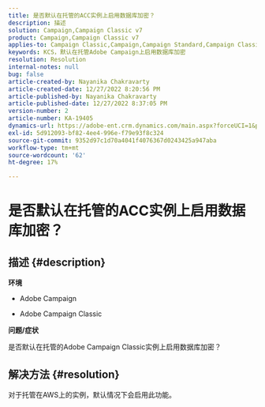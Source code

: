 ```yaml
---
title: 是否默认在托管的ACC实例上启用数据库加密？
description: 描述
solution: Campaign,Campaign Classic v7
product: Campaign,Campaign Classic v7
applies-to: Campaign Classic,Campaign,Campaign Standard,Campaign Classic v7
keywords: KCS，默认在托管Adobe Campaign上启用数据库加密
resolution: Resolution
internal-notes: null
bug: false
article-created-by: Nayanika Chakravarty
article-created-date: 12/27/2022 8:20:56 PM
article-published-by: Nayanika Chakravarty
article-published-date: 12/27/2022 8:37:05 PM
version-number: 2
article-number: KA-19405
dynamics-url: https://adobe-ent.crm.dynamics.com/main.aspx?forceUCI=1&pagetype=entityrecord&etn=knowledgearticle&id=5fd077f7-2386-ed11-81ac-6045bd006079
exl-id: 5d912093-bf82-4ee4-996e-f79e93f8c324
source-git-commit: 9352d97c1d70a4041f4076367d0243425a947aba
workflow-type: tm+mt
source-wordcount: '62'
ht-degree: 17%

---
```


# 是否默认在托管的ACC实例上启用数据库加密？

## 描述 {#description}


<b>环境</b>

- Adobe Campaign

- Adobe Campaign Classic

<b>问题/症状</b>

是否默认在托管的Adobe Campaign Classic实例上启用数据库加密？


## 解决方法 {#resolution}


对于托管在AWS上的实例，默认情况下会启用此功能。
